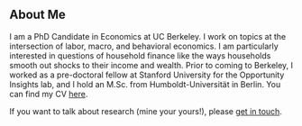 ## About Me

I am a PhD Candidate in Economics at UC Berkeley. I work on topics at the intersection of labor, macro, and behavioral economics. I am particularly interested in questions of household finance like the ways households smooth out shocks to their income and wealth. Prior to coming to Berkeley, I worked as a pre-doctoral fellow at Stanford University for the Opportunity Insights lab, and I hold an M.Sc. from Humboldt-Universität in Berlin. You can find my CV [here](https://www.dropbox.com/s/8jmjnbfrxfxqa2f/CV_Website.pdf?dl=0).

If you want to talk about research (mine your yours!), please [get in touch](mailto:nflamang@berkeley.edu).
